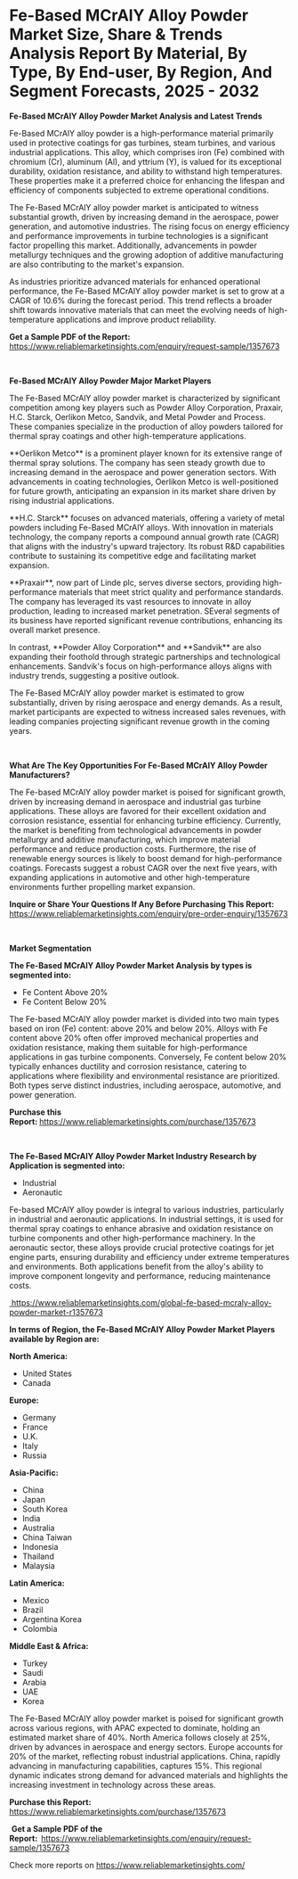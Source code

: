 <p><h1>Fe-Based MCrAlY Alloy Powder Market Size, Share & Trends Analysis Report By Material, By Type, By End-user, By Region, And Segment Forecasts, 2025 - 2032</h1></p><p><strong>Fe-Based MCrAlY Alloy Powder Market Analysis and Latest Trends</strong></p>
<p><p>Fe-Based MCrAlY alloy powder is a high-performance material primarily used in protective coatings for gas turbines, steam turbines, and various industrial applications. This alloy, which comprises iron (Fe) combined with chromium (Cr), aluminum (Al), and yttrium (Y), is valued for its exceptional durability, oxidation resistance, and ability to withstand high temperatures. These properties make it a preferred choice for enhancing the lifespan and efficiency of components subjected to extreme operational conditions.</p><p>The Fe-Based MCrAlY alloy powder market is anticipated to witness substantial growth, driven by increasing demand in the aerospace, power generation, and automotive industries. The rising focus on energy efficiency and performance improvements in turbine technologies is a significant factor propelling this market. Additionally, advancements in powder metallurgy techniques and the growing adoption of additive manufacturing are also contributing to the market's expansion.</p><p>As industries prioritize advanced materials for enhanced operational performance, the Fe-Based MCrAlY alloy powder market is set to grow at a CAGR of 10.6% during the forecast period. This trend reflects a broader shift towards innovative materials that can meet the evolving needs of high-temperature applications and improve product reliability.</p></p>
<p><strong>Get a Sample PDF of the Report:&nbsp;</strong> <a href="https://www.reliablemarketinsights.com/enquiry/request-sample/1357673?utm_campaign=2100&utm_medium=2&utm_source=Github&utm_content=ia&utm_term=01022025&utm_id=fe-based-mcraly-alloy-powder">https://www.reliablemarketinsights.com/enquiry/request-sample/1357673</a></p>
<p>&nbsp;</p>
<p><strong>Fe-Based MCrAlY Alloy Powder Major Market Players</strong></p>
<p><p>The Fe-Based MCrAlY alloy powder market is characterized by significant competition among key players such as Powder Alloy Corporation, Praxair, H.C. Starck, Oerlikon Metco, Sandvik, and Metal Powder and Process. These companies specialize in the production of alloy powders tailored for thermal spray coatings and other high-temperature applications.</p><p>**Oerlikon Metco** is a prominent player known for its extensive range of thermal spray solutions. The company has seen steady growth due to increasing demand in the aerospace and power generation sectors. With advancements in coating technologies, Oerlikon Metco is well-positioned for future growth, anticipating an expansion in its market share driven by rising industrial applications.</p><p>**H.C. Starck** focuses on advanced materials, offering a variety of metal powders including Fe-Based MCrAlY alloys. With innovation in materials technology, the company reports a compound annual growth rate (CAGR) that aligns with the industry's upward trajectory. Its robust R&D capabilities contribute to sustaining its competitive edge and facilitating market expansion.</p><p>**Praxair**, now part of Linde plc, serves diverse sectors, providing high-performance materials that meet strict quality and performance standards. The company has leveraged its vast resources to innovate in alloy production, leading to increased market penetration. SEveral segments of its business have reported significant revenue contributions, enhancing its overall market presence.</p><p>In contrast, **Powder Alloy Corporation** and **Sandvik** are also expanding their foothold through strategic partnerships and technological enhancements. Sandvik's focus on high-performance alloys aligns with industry trends, suggesting a positive outlook.</p><p>The Fe-Based MCrAlY alloy powder market is estimated to grow substantially, driven by rising aerospace and energy demands. As a result, market participants are expected to witness increased sales revenues, with leading companies projecting significant revenue growth in the coming years.</p></p>
<p>&nbsp;</p>
<p><strong>What Are The Key Opportunities For Fe-Based MCrAlY Alloy Powder Manufacturers?</strong></p>
<p><p>The Fe-based MCrAlY alloy powder market is poised for significant growth, driven by increasing demand in aerospace and industrial gas turbine applications. These alloys are favored for their excellent oxidation and corrosion resistance, essential for enhancing turbine efficiency. Currently, the market is benefiting from technological advancements in powder metallurgy and additive manufacturing, which improve material performance and reduce production costs. Furthermore, the rise of renewable energy sources is likely to boost demand for high-performance coatings. Forecasts suggest a robust CAGR over the next five years, with expanding applications in automotive and other high-temperature environments further propelling market expansion.</p></p>
<p><strong>Inquire or Share Your Questions If Any Before Purchasing This Report:</strong> <a href="https://www.reliablemarketinsights.com/enquiry/pre-order-enquiry/1357673?utm_campaign=2100&utm_medium=2&utm_source=Github&utm_content=ia&utm_term=01022025&utm_id=fe-based-mcraly-alloy-powder">https://www.reliablemarketinsights.com/enquiry/pre-order-enquiry/1357673</a></p>
<p>&nbsp;</p>
<p><strong>Market Segmentation</strong></p>
<p><strong>The Fe-Based MCrAlY Alloy Powder Market Analysis by types is segmented into:</strong></p>
<p><ul><li>Fe Content Above 20%</li><li>Fe Content Below 20%</li></ul></p>
<p><p>The Fe-based MCrAlY alloy powder market is divided into two main types based on iron (Fe) content: above 20% and below 20%. Alloys with Fe content above 20% often offer improved mechanical properties and oxidation resistance, making them suitable for high-performance applications in gas turbine components. Conversely, Fe content below 20% typically enhances ductility and corrosion resistance, catering to applications where flexibility and environmental resistance are prioritized. Both types serve distinct industries, including aerospace, automotive, and power generation.</p></p>
<p><strong>Purchase this Report:&nbsp;</strong><a href="https://www.reliablemarketinsights.com/purchase/1357673?utm_campaign=2100&utm_medium=2&utm_source=Github&utm_content=ia&utm_term=01022025&utm_id=fe-based-mcraly-alloy-powder">https://www.reliablemarketinsights.com/purchase/1357673</a></p>
<p>&nbsp;</p>
<p><strong>The Fe-Based MCrAlY Alloy Powder Market Industry Research by Application is segmented into:</strong></p>
<p><ul><li>Industrial</li><li>Aeronautic</li></ul></p>
<p><p>Fe-based MCrAlY alloy powder is integral to various industries, particularly in industrial and aeronautic applications. In industrial settings, it is used for thermal spray coatings to enhance abrasive and oxidation resistance on turbine components and other high-performance machinery. In the aeronautic sector, these alloys provide crucial protective coatings for jet engine parts, ensuring durability and efficiency under extreme temperatures and environments. Both applications benefit from the alloy's ability to improve component longevity and performance, reducing maintenance costs.</p></p>
<p><a href="https://www.reliablemarketinsights.com/global-fe-based-mcraly-alloy-powder-market-r1357673?utm_campaign=2100&utm_medium=2&utm_source=Github&utm_content=ia&utm_term=01022025&utm_id=fe-based-mcraly-alloy-powder">&nbsp;https://www.reliablemarketinsights.com/global-fe-based-mcraly-alloy-powder-market-r1357673</a></p>
<p><strong>In terms of Region, the Fe-Based MCrAlY Alloy Powder Market Players available by Region are:</strong></p>
<p>
    <p> <strong> North America: </strong>
        <ul>
            <li>United States</li>
            <li>Canada</li>
        </ul>
        </p> 
    <p> <strong> Europe: </strong>
        <ul>
            <li>Germany</li>
            <li>France</li>
            <li>U.K.</li>
            <li>Italy</li>
            <li>Russia</li>
        </ul>
        </p> 
    <p> <strong> Asia-Pacific: </strong>
        <ul>
            <li>China</li>
            <li>Japan</li>
            <li>South Korea</li>
            <li>India</li>
            <li>Australia</li>
            <li>China Taiwan</li>
            <li>Indonesia</li>
            <li>Thailand</li>
            <li>Malaysia</li>
        </ul>
        </p> 
    <p> <strong> Latin America: </strong>
        <ul>
            <li>Mexico</li>
            <li>Brazil</li>
            <li>Argentina Korea</li>
            <li>Colombia</li>
        </ul>
        </p> 
    <p> <strong> Middle East & Africa: </strong>
        <ul>
            <li>Turkey</li>
            <li>Saudi</li>
            <li>Arabia</li>
            <li>UAE</li>
            <li>Korea</li>
        </ul>
    </p>
    </p>
<p><p>The Fe-Based MCrAlY alloy powder market is poised for significant growth across various regions, with APAC expected to dominate, holding an estimated market share of 40%. North America follows closely at 25%, driven by advances in aerospace and energy sectors. Europe accounts for 20% of the market, reflecting robust industrial applications. China, rapidly advancing in manufacturing capabilities, captures 15%. This regional dynamic indicates strong demand for advanced materials and highlights the increasing investment in technology across these areas.</p></p>
<p><strong>Purchase this Report: </strong><a href="https://www.reliablemarketinsights.com/purchase/1357673?utm_campaign=2100&utm_medium=2&utm_source=Github&utm_content=ia&utm_term=01022025&utm_id=fe-based-mcraly-alloy-powder">https://www.reliablemarketinsights.com/purchase/1357673</a></p>
<p>&nbsp;<strong>Get a Sample PDF of the Report:&nbsp;&nbsp;</strong><a href="https://www.reliablemarketinsights.com/enquiry/request-sample/1357673?utm_campaign=2100&utm_medium=2&utm_source=Github&utm_content=ia&utm_term=01022025&utm_id=fe-based-mcraly-alloy-powder">https://www.reliablemarketinsights.com/enquiry/request-sample/1357673</a></p>
<p><strong></strong></p>
<p>Check more reports on <a href="https://www.reliablemarketinsights.com/?utm_campaign=2100&utm_medium=2&utm_source=Github&utm_content=ia&utm_term=01022025&utm_id=fe-based-mcraly-alloy-powder">https://www.reliablemarketinsights.com/</a></p>